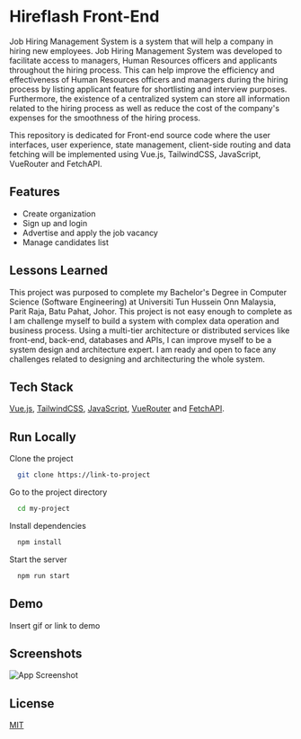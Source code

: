 # Hireflash Front-End

Job Hiring Management System is a system that will help a company in hiring new employees. Job Hiring Management System was developed to facilitate access to managers, Human Resources officers and applicants throughout the hiring process. This can help improve the efficiency and effectiveness of Human Resources officers and managers during the hiring process by listing applicant feature for shortlisting and interview purposes. Furthermore, the existence of a centralized system can store all information related to the hiring process as well as reduce the cost of the company's expenses for the smoothness of the hiring process.

This repository is dedicated for Front-end source code where the user interfaces, user experience, state management, client-side routing and data fetching will be implemented using Vue.js, TailwindCSS, JavaScript, VueRouter and FetchAPI.

## Features

-   Create organization
-   Sign up and login
-   Advertise and apply the job vacancy
-   Manage candidates list

## Lessons Learned

This project was purposed to complete my Bachelor's Degree in Computer Science (Software Engineering) at Universiti Tun Hussein Onn Malaysia, Parit Raja, Batu Pahat, Johor. This project is not easy enough to complete as I am challenge myself to build a system with complex data operation and business process. Using a multi-tier architecture or distributed services like front-end, back-end, databases and APIs, I can improve myself to be a system design and architecture expert. I am ready and open to face any challenges related to designing and architecturing the whole system.

## Tech Stack

[Vue.js](vuejs.org), [TailwindCSS](tailwindcss.com), [JavaScript](), [VueRouter](router.vuejs.org) and [FetchAPI]().

## Run Locally

Clone the project

```bash
  git clone https://link-to-project
```

Go to the project directory

```bash
  cd my-project
```

Install dependencies

```bash
  npm install
```

Start the server

```bash
  npm run start
```

## Demo

Insert gif or link to demo

## Screenshots

![App Screenshot](https://via.placeholder.com/468x300?text=App+Screenshot+Here)

## License

[MIT](LICENSE.md)
